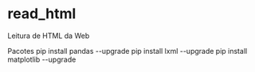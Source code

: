 # read_html
 Leitura de HTML da Web

Pacotes
 pip install pandas --upgrade
 pip install lxml --upgrade
 pip install matplotlib --upgrade
 
